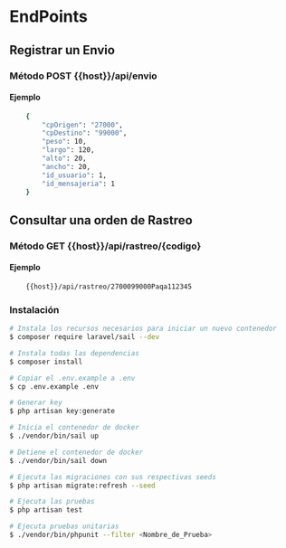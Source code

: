 # EndPoints

## Registrar un Envio
### Método POST {{host}}/api/envio
#### Ejemplo
```sh
    {
        "cpOrigen": "27000",
        "cpDestino": "99000",
        "peso": 10,
        "largo": 120,
        "alto": 20,
        "ancho": 20,
        "id_usuario": 1,
        "id_mensajeria": 1
    }
```
## Consultar una orden de Rastreo
### Método GET {{host}}/api/rastreo/{codigo}
#### Ejemplo
```sh
    {{host}}/api/rastreo/2700099000Paqa112345
```

### Instalación
```sh
# Instala los recursos necesarios para iniciar un nuevo contenedor
$ composer require laravel/sail --dev

# Instala todas las dependencias
$ composer install

# Copiar el .env.example a .env
$ cp .env.example .env

# Generar key
$ php artisan key:generate

# Inicia el contenedor de docker
$ ./vendor/bin/sail up

# Detiene el contenedor de docker
$ ./vendor/bin/sail down

# Ejecuta las migraciones con sus respectivas seeds
$ php artisan migrate:refresh --seed

# Ejecuta las pruebas
$ php artisan test

# Ejecuta pruebas unitarias
$ ./vendor/bin/phpunit --filter <Nombre_de_Prueba>

```